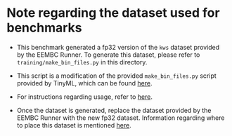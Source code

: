 # Note regarding the dataset used for benchmarks

- This benchmark generated a fp32 version of the `kws` dataset provided by the EEMBC Runner. To generate this dataset, please refer to `training/make_bin_files.py` in this directory.

- This script is a modification of the provided `make_bin_files.py` script provided by TinyML, which can be found [here](https://github.com/mlcommons/tiny/blob/master/v0.1/training/keyword_spotting/make_bin_files.py).

- For instructions regarding usage, refer to [here](https://github.com/mlcommons/tiny/tree/master/v0.1/training/keyword_spotting#create-binary-test-files).

- Once the dataset is generated, replace the dataset provided by the EEMBC Runner with the new fp32 dataset. Information regarding where to place this dataset is mentioned [here](https://github.com/eembc/ulpmark-ml#selecting-performance-mode).